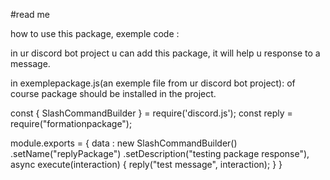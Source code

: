 #read me

how to use this package, exemple code :

in ur discord bot project u can add this package, it will help u response to a message.

in exemplepackage.js(an exemple file from ur discord bot project):
of course package should be installed in the project.

const { SlashCommandBuilder } = require('discord.js');
const reply = require("formationpackage");

module.exports = {
    data : new SlashCommandBuilder()
    .setName("replyPackage")
    .setDescription("testing package response"),
    async execute(interaction) {
        reply("test message", interaction);
    }
}